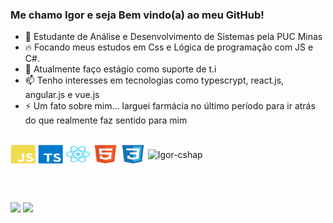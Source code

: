 ### Me chamo Igor e seja Bem vindo(a) ao meu GitHub!

- 🌱 Estudante de Análise e Desenvolvimento de Sistemas pela PUC Minas
- 🔥 Focando meus estudos em Css e Lógica de programação com JS e C#.
- 🔭 Atualmente faço estágio como suporte de t.i
- 📫 Tenho interesses em tecnologias como typescrypt, react.js, angular.js e vue.js
- ⚡ Um fato sobre mim... larguei farmácia no último período para ir atrás do que realmente faz sentido para mim

<div style="display: inline_block"><br>
  
  <img align="center" alt="Igor-Js" height="30" width="40" src="https://raw.githubusercontent.com/devicons/devicon/master/icons/javascript/javascript-plain.svg">
  <img align="center" alt="Igor-Ts" height="30" width="40" src="https://raw.githubusercontent.com/devicons/devicon/master/icons/typescript/typescript-plain.svg">
  <img align="center" alt="Igor-React" height="30" width="40" src="https://raw.githubusercontent.com/devicons/devicon/master/icons/react/react-original.svg">
  <img align="center" alt="Igor-HTML" height="30" width="40" src="https://raw.githubusercontent.com/devicons/devicon/master/icons/html5/html5-original.svg">
  <img align="center" alt="Igor-CSS" height="30" width="40" src="https://raw.githubusercontent.com/devicons/devicon/master/icons/css3/css3-original.svg">
  <img align="center" alt="Igor-cshap" height="30" width="40"  src="https://cdn.jsdelivr.net/gh/devicons/devicon/icons/csharp/csharp-original.svg" />

<br><br>

<div> 
 
  <a href = "mailto:ximenes.igor@hotmail.com"><img src="https://img.shields.io/badge/-Gmail-%23333?style=for-the-badge&logo=gmail&logoColor=white" target="_blank"></a>
  <a href="https://www.linkedin.com/in/igor-ximenes-0396a5264/" target="_blank"><img src="https://img.shields.io/badge/LinkedIn-0077B5?style=for-the-badge&logo=linkedin&logoColor=white"></a> 
  
</div>
